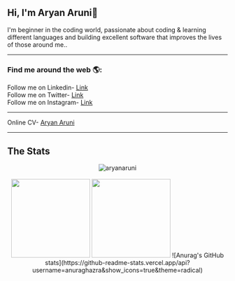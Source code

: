 ## Hi, I'm Aryan Aruni👋
I'm beginner in the coding world, passionate about coding & learning different languages and building excellent software that improves the lives of those around me..<br>

<hr>

<h3> Find me around the web 🌎:</h3>
  Follow me on Linkedin- <a href="https://www.linkedin.com/in/aryanaruni/" target="_blank">Link</a><br>
  Follow me on Twitter- <a href ="https://twitter.com/aryanaruni" target="_blank">Link</a><br>
  Follow me on Instagram- <a href ="https://www.instagram.com/lord_._aryan/" target="_blank">Link</a><br>
<hr>
  Online CV- <a href ="https://www.aryanaruni.com" target="_blank">Aryan Aruni</a><br>
<hr> 

<h2>The Stats</h2>
  <p align="center">
  <img align="center" src="https://github-readme-streak-stats.herokuapp.com/?user=aviaryanaruni&" alt="aryanaruni" /><br><br>
  <img height="180em" src="https://github-readme-stats.vercel.app/api?username=aviaryanaruni&show_icons=true&theme=radical"/>
  <img height="180em" src="https://github-readme-stats.vercel.app/api/top-langs/?layout=compact&username=aviaryanaruni&theme=merko&text_color=c9cacc&icon_color=2bbc8a&bg_color=1d1f21" />
  ![Anurag's GitHub stats](https://github-readme-stats.vercel.app/api?username=anuraghazra&show_icons=true&theme=radical)
  </p>


<!--
**aviaryanaruni/aviaryanaruni** is a ✨ _special_ ✨ repository because its `README.md` (this file) appears on your GitHub profile.

Here are some ideas to get you started:

- 🔭 I’m currently working on ...
- 🌱 I’m currently learning ...
- 👯 I’m looking to collaborate on ...
- 🤔 I’m looking for help with ...
- 💬 Ask me about ...
- 📫 How to reach me: ...
- 😄 Pronouns: ...
- ⚡ Fun fact: ...
-->
